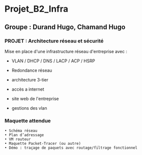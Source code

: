 # Projet_B2_Infra

## Groupe : Durand Hugo, Chamand Hugo

### PROJET : Architecture réseau et sécurité 

Mise en place d'une infrastructure réseau d'entreprise avec :

- VLAN / DHCP / DNS / LACP / ACP / HSRP

- Redondance réseau

- architecture 3-tier

- accès a internet 

- site web de l'entreprise

- gestions des vlan

### Maquette attendue
    • Schéma réseau
    • Plan d’adressage
    • VM routeur
    • Maquette Packet-Tracer (ou autre)
    • Démo : traçage de paquets avec routage/filtrage fonctionnel